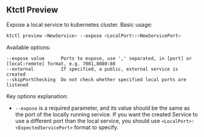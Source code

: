 Ktctl Preview
---

Expose a local service to kubernetes cluster. Basic usage:

```bash
ktctl preview <NewService> --expose <LocalPort>:<NewServicePort>
```

Available options:

```
--expose value      Ports to expose, use ',' separated, in [port] or [local:remote] format, e.g. 7001,8080:80
--external          If specified, a public, external service is created
--skipPortChecking  Do not check whether specified local ports are listened
```

Key options explanation:

- `--expose` is a required parameter, and its value should be the same as the port of the locally running service. If you want the created Service to use a different port than the local service, you should use `<LocalPort>:<ExpectedServicePort>` format to specify.
